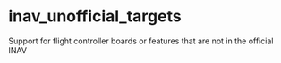 # inav_unofficial_targets
Support for flight controller boards or features that are not in the official INAV
